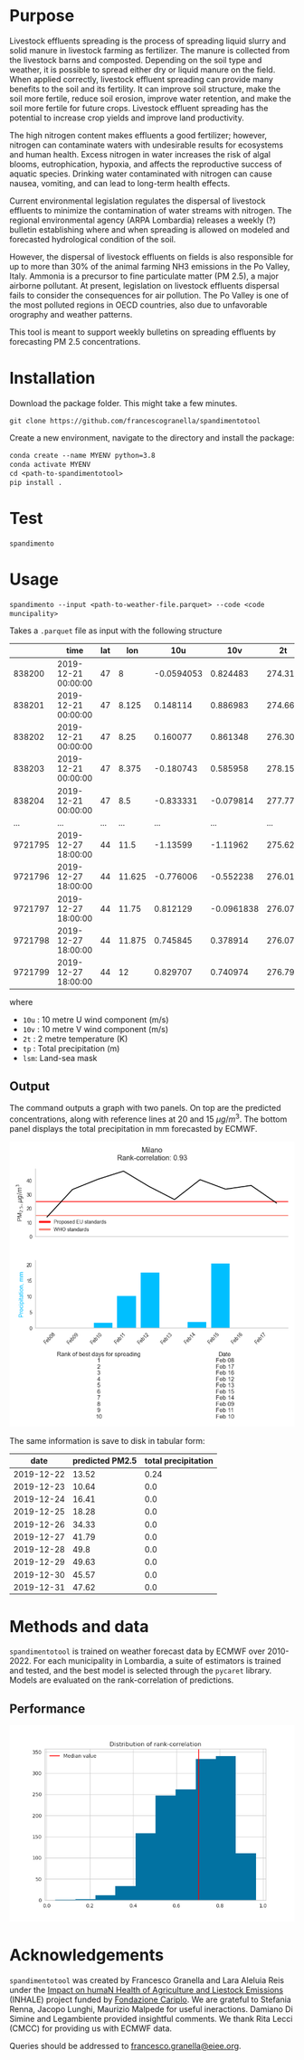# Purpose
Livestock effluents spreading is the process of spreading liquid slurry and solid manure in livestock farming as fertilizer.  The manure is collected from the livestock barns and composted. Depending on the soil type and weather, it is possible to spread either dry or liquid manure on the field. When applied correctly, livestock effluent spreading can provide many benefits to the soil and its fertility. It can improve soil structure, make the soil more fertile, reduce soil erosion, improve water retention, and make the soil more fertile for future crops. Livestock effluent spreading has the potential to increase crop yields and improve land productivity.

The high nitrogen content makes effluents a good fertilizer; however, nitrogen can contaminate waters with undesirable results for ecosystems and human health. Excess nitrogen in water increases the risk of algal blooms, eutrophication, hypoxia, and affects the reproductive success of aquatic species. Drinking water contaminated with nitrogen can cause nausea, vomiting, and can lead to long-term health effects.

Current environmental legislation regulates the dispersal of livestock effluents to minimize the contamination of water streams with nitrogen. The regional environmental agency (ARPA Lombardia) releases a weekly (?) bulletin establishing where and when spreading is allowed on modeled and forecasted hydrological condition of the soil.

However, the dispersal of livestock effluents on fields is also responsible for up to more than 30% of the animal farming NH3 emissions in the Po Valley, Italy. Ammonia is a precursor to fine particulate matter (PM 2.5), a major airborne pollutant. At present, legislation on livestock effluents dispersal fails to consider the consequences for air pollution. The Po Valley is one of the most polluted regions in OECD countries, also due to unfavorable orography and weather patterns.

This tool is meant to support weekly bulletins on spreading effluents by forecasting PM 2.5 concentrations.

# Installation 
Download the package folder. This might take a few minutes.

```
git clone https://github.com/francescogranella/spandimentotool
```

Create a new environment, navigate to the directory and install the package:

```
conda create --name MYENV python=3.8
conda activate MYENV
cd <path-to-spandimentotool>
pip install .
```
# Test

```
spandimento
```
# Usage

```
spandimento --input <path-to-weather-file.parquet> --code <code muncipality>
```

Takes a `.parquet` file as input with the following structure

|         | time                | lat | lon    | 10u        | 10v       | 2t      | tp         | lsm      |
|---------|---------------------|-----|--------|------------|-----------|---------|------------|----------|
| 838200  | 2019-12-21 00:00:00 | 47  | 8      | -0.0594053 | 0.824483  | 274.313 | 0.00742865 | 1        |
| 838201  | 2019-12-21 00:00:00 | 47  | 8.125  | 0.148114   | 0.886983  | 274.669 | 0.00793029 | 0.998291 |
| 838202  | 2019-12-21 00:00:00 | 47  | 8.25   | 0.160077   | 0.861348  | 276.303 | 0.00888396 | 0.877869 |
| 838203  | 2019-12-21 00:00:00 | 47  | 8.375  | -0.180743  | 0.585958  | 278.157 | 0.0101161  | 0.70636  |
| 838204  | 2019-12-21 00:00:00 | 47  | 8.5    | -0.833331  | -0.079814 | 277.771 | 0.0116363  | 0.667175 |
| ...     | ...                 | ... | ...    | ...        | ...       | ...     | ...        | ...      |
| 9721795 | 2019-12-27 18:00:00 |    44 | 11.5   | -1.13599  | -1.11962   | 275.62  | 0.000357628 |     1 |
| 9721796 | 2019-12-27 18:00:00 |    44 | 11.625 | -0.776006 | -0.552238  | 276.015 | 0.000109673 |     1 |
| 9721797 | 2019-12-27 18:00:00 |    44 | 11.75  |  0.812129 | -0.0961838 | 276.078 | 1.04904e-05 |     1 |
| 9721798 | 2019-12-27 18:00:00 |    44 | 11.875 |  0.745845 |  0.378914  | 276.079 | 5.14984e-05 |     1 |
| 9721799 | 2019-12-27 18:00:00 |    44 | 12     |  0.829707 |  0.740974  | 276.794 | 8.29697e-05 |     1 |


where 
+ `10u` : 10 metre U wind component  (m/s)
+ `10v` : 10 metre V wind component (m/s)
+ `2t` : 2 metre temperature (K) 
+ `tp` : Total precipitation (m)
+ `lsm`: Land-sea mask

## Output

The command outputs a graph with two panels. On top are the predicted concentrations, along with reference lines at 20 and 15 $\mu g/m^3$. The bottom panel displays the total precipitation in mm forecasted by ECMWF. 

<img src="img/example.png" style="zoom:67%;" />

The same information is save to disk in tabular form:

| date       | predicted PM2.5 | total precipitation |
| ---------- | --------------- | ------------------- |
| 2019-12-22 | 13.52           | 0.24                |
| 2019-12-23 | 10.64           | 0.0                 |
| 2019-12-24 | 16.41           | 0.0                 |
| 2019-12-25 | 18.28           | 0.0                 |
| 2019-12-26 | 34.33           | 0.0                 |
| 2019-12-27 | 41.79           | 0.0                 |
| 2019-12-28 | 49.8            | 0.0                 |
| 2019-12-29 | 49.63           | 0.0                 |
| 2019-12-30 | 45.57           | 0.0                 |
| 2019-12-31 | 47.62           | 0.0                 |

# Methods and data
`spandimentotool` is trained on weather forecast data by ECMWF over 2010-2022. For each municipality in Lombardia, a suite of estimators is trained and tested, and the best model is selected through the `pycaret` library. Models are evaluated on the rank-correlation of predictions.

## Performance
<img src="img/rankcorr_hist.png" style="zoom:67%;" />

# Acknowledgements

`spandimentotool` was created by Francesco Granella and Lara Aleluia Reis under the [Impact on humaN Health of Agriculture and Liestock Emissions](https://www.eiee.org/project/inhale/) (INHALE) project funded by [Fondazione Cariplo](https://www.fondazionecariplo.it/it/index.html).  We are grateful to Stefania Renna, Jacopo Lunghi, Maurizio Malpede for useful ineractions. Damiano Di Simine and Legambiente provided insightful comments. We thank Rita Lecci (CMCC) for providing us with ECMWF data.

Queries should be addressed to francesco.granella@eiee.org.